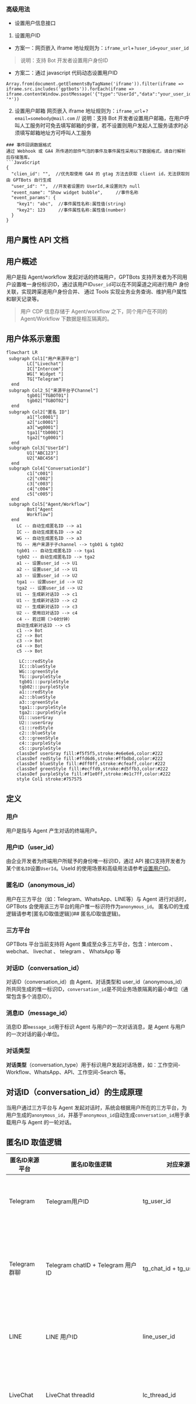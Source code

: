### 高级用法

- 设置用户信息接口

1. 设置用户ID

- 方案一：网页嵌入 iframe 地址规则为：`iframe_url`+`?user_id=your_user_id`

> 说明：支持 Bot 开发者设置用户身份ID   

- 方案二：通过 javascript 代码动态设置用户ID

```
Array.from(document.getElementsByTagName('iframe')).filter(iframe => iframe.src.includes('gptbots')).forEach(iframe => iframe.contentWindow.postMessage('{"type":"UserId","data":"your_user_id"}', '*'))
```

2. 设置用户邮箱
   网页嵌入 iframe 地址规则为：`iframe_url`+`?email=somebody@mail.com`
   // 说明：支持 Bot 开发者设置用户邮箱，在用户呼叫人工服务时可免去填写邮箱的步骤，若不设置则用户发起人工服务请求时必须填写邮箱地址方可呼叫人工服务

```
### 事件回调数据格式
通过 Webhook 或 GA4 所传递的部件气泡的事件及事件属性采用以下数据格式，请自行解析后存储落库。
```JavaScript
{
  "clien_id": "",  //优先取使用 GA4 的 gtag 方法去获取 client id，无法获取则由 GPTBots 自行生成
  "user_id": "",  //开发者设置的 UserId,未设置则为 null
  "event_name": "Show widget bubble",     //事件名称
  "event_params": {  
    "key1": "abc",  //事件属性名称:属性值(string)
    "key2": 123     //事件属性名称:属性值(number)
  }
}
```


## 用户属性 API 文档
## 用户概述

用户是指 Agent/workflow 发起对话的终端用户，GPTBots 支持开发者为不同用户设置唯一身份标识ID，通过该用户ID`user_id`可以在不同渠道之间进行用户 身份关联，实现跨渠道用户身份合并、 通过 Tools 实现业务业务查询、维护用户属性和聊天记录等。

> 用户 CDP 信息存储于 Agent/workflow 之下，同个用户在不同的 Agent/Workflow 下数据是相互隔离的。

## 用户体系示意图

```
flowchart LR
 subgraph Col1["用户来源平台"]
        LC["Livechat"]
        IC["Intercom"]
        WG[" Widget "]
        TG["Telegram"]
  end
 subgraph Col2_5["来源平台子Channel"]
        tgb01["TGBOT01"]
        tgb02["TGBOT02"]
  end
 subgraph Col2["匿名 ID"]
        a1["lc0001"]
        a2["ic0001"]
        a3["wg0001"]
        tga1["tb0001"]
        tga2["tg0001"]
  end
 subgraph Col3["UserId"]
        U1["ABC123"]
        U2["ABC456"]
  end
 subgraph Col4["ConversationId"]
        c1["c001"]
        c2["c002"]
        c3["c003"]
        c4["c004"]
        c5["c005"]
  end
 subgraph Col5["Agent/Workflow"]
        Bot["Agent
        Workflow"]
  end
    LC -- 自动生成匿名ID --> a1
    IC -- 自动生成匿名ID --> a2
    WG -- 自动生成匿名ID --> a3
    TG -- 用户来源于子channel --> tgb01 & tgb02
    tgb01 -- 自动生成匿名ID --> tga1
    tgb02 -- 自动生成匿名ID --> tga2
    a1 -- 设置user_id --> U1
    a2 -- 设置user_id --> U1
    a3 -- 设置user_id --> U2
    tga1 -- 设置user_id --> U2
    tga2 -- 设置user_id --> U2
    U1 -- 生成新对话ID --> c1
    U1 -- 生成新对话ID --> c2
    U2 -- 生成新对话ID --> c3
    U2 -- 使用旧对话ID --> c4
    c4 -- 若过期（＞60分钟）
    自动生成新对话ID --> c5
    c1 --> Bot
    c2 --> Bot
    c3 --> Bot
    c4 --> Bot
    c5 --> Bot

     LC:::redStyle
     IC:::blueStyle
     WG:::greenStyle
     TG:::purpleStyle
     tgb01:::purpleStyle
     tgb02:::purpleStyle
     a1:::redStyle
     a2:::blueStyle
     a3:::greenStyle
     tga1:::purpleStyle
     tga2:::purpleStyle
     U1:::userGray
     U2:::userGray
     c1:::redStyle
     c2:::blueStyle
     c3:::greenStyle
     c4:::purpleStyle
     c5:::purpleStyle
    classDef userGray fill:#f5f5f5,stroke:#e6e6e6,color:#222
    classDef redStyle fill:#ffd6d6,stroke:#ffbdbd,color:#222
    classDef blueStyle fill:#dff0ff,stroke:#cfeaff,color:#222
    classDef greenStyle fill:#ecffd9,stroke:#d5ffb3,color:#222
    classDef purpleStyle fill:#f1e0ff,stroke:#e1c7ff,color:#222
    style Col1 stroke:#757575
```

## 定义

### 用户

用户是指与 Agent 产生对话的终端用户。

### 用户ID（user\_id）

由企业开发者为终端用户所赋予的身份唯一标识ID，通过 API 接口支持开发者为某个`匿名ID`设置`UserId`。UseId 的使用场景和高级用法请参考[设置用户ID](https://www.gptbots.ai/src/zh_CN/REST%20API/%E7%94%A8%E6%88%B7%20API/%E8%AE%BE%E7%BD%AE%E7%94%A8%E6%88%B7ID.md)。

### 匿名ID（anonymous\_id）

用户在三方平台（如：Telegram、WhatsApp、LINE等）与 Agent 进行对话时，GPTBots 会使用该三方平台的用户惟一标识符作为`anonymous_id`。 匿名ID的生成逻辑请参考\[匿名ID取值逻辑\](## 匿名ID取值逻辑)。

### 三方平台

GPTBots 平台当前支持将 Agent 集成至众多三方平台，包含：intercom 、webchat、 livechat 、 telegram 、 WhatsApp 等

### 对话ID（conversation\_id）

对话ID（conversation\_id）由 Agent、对话类型和 user\_id（anonymous\_id）所共同生成的惟一标识ID，`conversation_id`是不同业务场景隔离的最小单位（通常包含多个消息ID）。

### 消息ID（message\_id）

消息ID 即`message_id`用于标识 Agent 与用户的一次对话消息，是 Agent 与用户的一次对话的最小单位。

### 对话类型

**对话类型**（conversation\_type）用于标识用户发起对话场景，如：工作空间-Workflow、WhatsApp、API、工作空间-Search 等。

## 对话ID（conversation\_id）的生成原理

当用户通过三方平台与 Agent 发起对话时，系统会根据用户所在的三方平台，为用户生成的`anonymous_id`，并基于`anonymous_id`自动生成`conversation_id`用于承载用户与 Agent 的一轮对话。

## 匿名ID 取值逻辑

| 匿名ID来源平台 | 匿名ID取值逻辑 | 对应来源平台字段 | 说明 |
| --- | --- | --- | --- |
| Telegram | Telegram用户ID | tg\_user\_id | Telegram 用户的唯一数字标识符，用于区分不同用户 |
| Telegram 群聊 | Telegram chatID + Telegram 用户ID | tg\_chat\_id + tg\_user\_id | 群聊的聊天会话标识符与用户标识符的组合，用于在群组环境中唯一标识用户互动 |
| LINE | LINE 用户ID | line\_user\_id | LINE 用户的唯一标识符，用于识别平台内的个体用户 |
| LiveChat | LiveChat threadId | lc\_thread\_id | LiveChat 会话线程的唯一标识符，用于跟踪和管理用户对话线程 |
| Slack | Slack 用户ID | slack\_user\_id | Slack 用户的唯一标识符，用于识别平台内的个体用户 |
| Slack Public Channel | Slack(teamId+channelId+UserId) | slack\_team\_id + slack\_channel\_id + slack\_user\_id | Slack 团队标识符、公共频道标识符与用户标识符的组合，用于在公共频道中唯一标识用户 |
| Intercom | Intercom用户ID | intercom\_user\_id | Intercom 用户的唯一标识符，用于客户支持平台中的用户追踪和管理 |
| 钉钉 | 钉钉 senderId | dd\_user\_id | 钉钉用户的唯一标识符，用于企业协作平台中的用户区分 |
| 钉钉群聊 | 钉钉(senderId+群聊ID) | dd\_chat\_id + dd\_senderId | 钉钉分配给消息发送者的唯一标识符、群聊的唯一标识符，用于企业协作平台中的用户区分 |
| WhatsApp by meta | WhatsApp 用户 ID | wa\_user\_id | WhatsApp 用户的唯一标识符，通常基于用户的手机号码（例如，国际格式手机号码后缀@c.us） |
| WhatsApp by EngageLab | WhatsApp 用户 ID | wa\_user\_id | WhatsApp 用户的唯一标识符，通常基于用户的手机号码（例如，国际格式手机号码后缀@c.us） |
| Discord | Discord用户ID | discord\_user\_id | Discord 用户的唯一数字标识符，用于游戏和社区平台中的用户识别 |
| Instagram | Instagram senderId | instagram\_user\_id | Instagram 分配给消息发送者（即 Instagram 用户）的唯一标识符 |
| Facebook | senderId | facebook\_user\_id | Facebook 分配给消息发送者（即 Instagram 用户）的唯一标识符 |
| sobot | Sobot memberId | sobot\_memberId | sobot 用户 ID |
| Sobot 群聊@用户 | Sobot(guildId + channelId + memberId) | guildId + channelId + memberId | Sobot 群聊@用户的唯一标识符，用于在群聊环境中唯一标识用户互动 |
| Intercom | senderId | intercom\_senderId | Intercom 用户 ID |
| Zoho Sales IQ | zoho conversationId | zoho\_sales\_iq\_conversationId | Zoho Sales IQ 的对话惟一标识符 |
| 微信客服 | 微信客服用户ID | wechat\_customer\_service\_user\_id | 微信客服 用户 ID |

## GPTBots内置渠道匿名ID（anonymous\_id）取值逻辑

| 集成渠道 | 匿名ID取值逻辑 | 说明 |
| --- | --- | --- |
| API | 无匿名ID | 用户仅可使用user\_id生成对话ID |
| 工作空间 | 匿名ID=浏览器指纹ID | 基于浏览器指纹生成随机ID，清除缓存或无痕模式下可能会生成新的ID |
| 分享 | 匿名ID=浏览器指纹ID | 基于浏览器指纹生成随机ID，清除缓存或无痕模式下可能会生成新的ID |
| Iframe | 匿名ID=浏览器指纹ID | 基于浏览器指纹生成随机ID，清除缓存或无痕模式下可能会生成新的ID |
| AI搜索 | 匿名ID=浏览器指纹ID | 基于浏览器指纹生成随机ID，清除缓存或无痕模式下可能会生成新的ID |
| AI搜索（iframe） | 匿名ID=浏览器指纹ID | 基于浏览器指纹生成随机ID，清除缓存或无痕模式下可能会生成新的ID |
| Widget | 匿名ID=浏览器指纹ID | 基于浏览器指纹生成随机ID，清除缓存或无痕模式下可能会生成新的ID |

> 当用户已登录 GPTBots 平台时，系统自动将其 `GPTBots账户ID`设置为`user_id`，并自动关联`anonymous_id`（浏览器指纹ID）。

## 对话类型

**对话类型**（conversation\_type）用于标识用户发起对话场景，通过`conversation_type`字段值可以分场景查询日志数据。

| 对话类型 | 字段值 | 说明 |
| --- | --- | --- |
| 全部 | ALL | 全部类型来源的对话ID |
| 工作空间-Search | C | 工作空间Agent产生的对话ID |
| 工作空间-Agent | CHAT | 工作空间Search产生的对话ID |
| 工作空间-Workflow | C\_WORKFLOW | 工作空间 Workflow 产生的对话ID |
| 工作空间-Apps | C\_APPS | 工作空间 Market 各类 AI 应用产生的对话ID |
| API | API | API调用产生的对话ID |
| Iframe | EMBED | Iframe产生的对话ID |
| 部件气泡 | WIDGET | 部件气泡产生的对话ID |
| AI搜索 | AI\_SEARCH | AI搜索产生的对话ID |
| 分享 | SHARE | 分享产生的对话ID |
| WhatsApp by Meta | WHATSAPP\_META | WhatsApp by Meta产生的对话ID |
| WhatsApp by EngageLab | WHATSAPP\_ENGAGELAB | WhatsApp by EngageLab产生的对话ID |
| 钉钉机器人 | DINGTALK | 钉钉机器人产生的对话ID |
| Discord | DISCORD | Discord产生的对话ID |
| Slack | SLACK | Slack产生的对话ID |
| Zapier | ZAPIER | Zapier产生的对话ID |
| 微信客服 | WXKF | 微信客服产生的对话ID |
| Telegram | TELEGRAM | Telegram产生的对话ID |
| LiveChat | LIVECHAT | LiveChat产生的对话ID |
| LINE | LINE | LINE产生的对话ID，若存在多个LINE Channel，则会有多个Channel选项 |
| Instagram | INSTAGRAM | Instagram产生的对话ID |
| Facebook | FACEBOOK | Facebook产生的对话ID |
| Sobot | SO\_BOT | Sobot产生的对话ID |
| Zoho Sales IQ | ZOHO\_SALES\_IQ | Zoho Sales IQ产生的对话ID |
| Intercom | INTERCOM | Intercom产生的对话ID |

> ⚠️ 注意：表格中的字段值，可用于通过 [API获取对话列表](https://www.gptbots.ai/zh_CN/docs/api-reference/conversation-api/get-conversation-list)数据的筛选条件。  
> 如 LINE、Telegram 等支持添加多个通道的三方平台，「Agent-日志」进行筛选对话类型会支持 2 级类型。  
> 表格中的**字段值**，可在更新用户ID API中作为`anonymous_id_source`字段的值。


## 设置用户ID

GPTBots 支持开发者在不同渠道（如：网站、APP 、LiveChat ）为 Agent 用户设置唯一身份ID，通过该用户ID(`UserId`) 可以在不同渠道之间进行用户 身份关联，实现跨渠道用户身份合并、 通过 Tools 实现业务业务查询、维护用户属性和聊天记录等。具体应用场景如下：

+   Tools： AI Agent 在调用 Tools 向开发者业务 API 发起请求时，会将 UserId 放在 Header 中，便于开发者识别用户身份。
+   用户属性：开发者设置 UserId 后，用户属性信息将被归属于该 UserId。
+   对话日志：开发者设置 UserId 后，用户与 Agent 的对话日志记录将被归属于该 UserId。
+   对话日志：开发者设置 UserId 后，用户与 Agent 的对话日志记录将被归属于该 UserId。
+   事件回调： 开发者设置 UserId 后，在 iframe/widget 中所产生的事件回调上报至GA4/webhook 时会携带该信息。

> ⚠️用户ID(`UserId`) 应是用户在开发者业务系统内的唯一身份标识。通过该 UserId 可以查询到该用户的 VIP 等级、用户标签、用户订单等业务数据信息。

## API 设置用户ID

开发者通过 API 集成 Agent 能力为用户提供服务时，通常需要为不同的用户创建一个对话 ID（`conversation_id`） 作为提供 AI 服务的基础载体，创建`converstation_id` 的前提条件是必须设置一个用户ID 方可创建成功。

### 请求方式

```
POST
```

### 请求地址

```
https://api-${endpoint}.gptbots.ai/v1/conversation
```

### 请求示例

curl -X POST "https://api-${endpoint}.gptbots.ai/v1/conversation" \\ -H 'Authorization: Bearer ${API Key}' \\ -H 'Content-Type: application/json' \\ -d '{ "user\_id": "your\_user\_id" }'

```
                      
                      curl -X POST "https://api-${endpoint}.gptbots.ai/v1/conversation" \ 
-H 'Authorization: Bearer ${API Key}' \
-H 'Content-Type: application/json' \ 
-d '{
      "user_id": "your_user_id"
}'

                    
```

此代码块在浮窗中显示

创建 conversation\_id 的方法和具体指南请参考 [创建对话](https://www.gptbots.ai/src/zh_CN/API%20%E6%96%87%E6%A1%A3/Bot%E5%AF%B9%E8%AF%9D/%E5%88%9B%E5%BB%BA%E5%AF%B9%E8%AF%9D.md)。

## Bubble Widget 设置用户ID

开发者使用 Bubble Widget 方式集成 Agent 至开发者网站提供服务时，可在网站用户处于登录状态时，通过调用 GPTBots Bubble Widget SDK 提供的 API 接口设置用户ID。

window.ChatBot.setUserId("your\_user\_id") // 说明：支持 Agent 开发者设置自定义用户ID

```
                      
                      window.ChatBot.setUserId("your_user_id")
// 说明：支持 Agent 开发者设置自定义用户ID

                    
```

此代码块在浮窗中显示

更多详细的操作指南请参考 [部件气泡-高级用法](https://res.srcgptbots.com/aigc/docs/20241125/041420419/%E9%83%A8%E4%BB%B6%E6%B0%94%E6%B3%A1.md)。

## iframe 设置用户ID

开发者使用 iframe 方式集成 Agent 至开发者网站提供服务时，可在网站用户处于登录状态时，通过调用 GPTBots 提供的 iframe 方法设置用户ID。

+   方案一：网页嵌入 iframe 地址规则为：`iframe_url`+`?user_id=your_user_id`
  
    > 说明：支持 Agent 开发者设置用户身份ID，若不设置则使用 GPTBots 默认生成的用户身份ID
    
+   方案二：通过 javascript 代码动态设置用户ID

Array.from(document.getElementsByTagName('iframe')).filter(iframe => iframe.src.includes('gptbots')).forEach(iframe => iframe.contentWindow.postMessage('{"type":"UserId","data":"your\_user\_id"}', '\*'))

```
                      
                      Array.from(document.getElementsByTagName('iframe')).filter(iframe => iframe.src.includes('gptbots')).forEach(iframe => iframe.contentWindow.postMessage('{"type":"UserId","data":"your_user_id"}', '*'))

                    
```

此代码块在浮窗中显示

> 说明：以上是给 iframe 模式，动态设置 userId 的示例，将your\_user\_id 替换为实际的 userId 即可  
> 更多详细的操作指南请参考 [iframe-高级用法](https://res.srcgptbots.com/aigc/docs/20241125/041420420/iframe.md)。

## LiveChat 设置用户ID

当开发者使用 Livechat 的 Widget 面向网站用户提供客服服务，同时使用GPTBots AI Agent 提供[客户服务](https://res.srcgptbots.com/aigc/docs/20241125/041420420/Livechat.md)时，可通过设置用户ID 的方式实现`Agent用户`与`网站登录用户`之间的身份打通。可在网站用户处于登录状态时，通过调用 LiveChat Widget SDK 提供的 API 接口设置用户ID。

LiveChatWidget.call("set\_session\_variables", { user\_id: "your\_user\_id" // 网站用户登录后的身份ID });

```
                      
                      LiveChatWidget.call("set_session_variables", {
    user_id: "your_user_id"  // 网站用户登录后的身份ID
});

                    
```

此代码块在浮窗中显示

## 更新用户属性

支持通过 API 批量更新用户属性值，开发者可以根据业务需求，灵活设置用户属性，以便更好地进行用户画像和推荐。

### 请求方式

```
POST
```

### 调用地址

```
https://api-${endpoint}.gptbots.ai/v1/property/update
```

### Request Authentication

详情参见 [API 概述](https://www.gptbots.ai/src/zh_CN/API%20%E6%96%87%E6%A1%A3/%E6%A6%82%E8%BF%B0.md)的鉴权方式说明。

### 请求

#### 请求示例

#### 请求头

| 字段 | 类型 | 说明 |
| --- | --- | --- |
| Authorization | Bearer ${token} | 使用 Authorization: Bearer ${token}进行调用验证，请在 API 密钥页面获取密钥作为 token。 |
| Content-Type | application/json | 数据类型，取值为 application/json。 |

#### 请求参数

| 参数 | 类型 | 说明 | required |
| --- | --- | --- | --- |
| user\_id | string | 需要设置用户属性的用户id | true |
| property\_values | list | 待更新的属性列表 | true |
| property\_values.property\_name | string | 属性名称 | true |
| property\_values.value | object | 属性值 | true |

#### 响应

| 参数 | 类型 | 说明 |
| --- | --- | --- |
| success\_update | list | 成功更新的用户属性列表 |
| success\_update.propertyName | string | 成功更新的属性名称 |
| success\_update.value | object | 成功更新的属性值 |
| fail\_update | list | 更新失败的用户属性列表 |
| fail\_update.value | object | 更新失败的属性值 |
| fail\_update.property\_name | string | 新失败的属性名称 |


## 查询用户属性

支持开发者查询指定用户ID或匿名用户ID,批量查询用户属性值，每次查询最多支持100个用户ID或匿名用户ID。

## 请求方式

```
GET
```

## 调用地址

```
https://api-${endpoint}/v2/user-property/query
```

## 调用验证

详情参见 API 概述的鉴权方式说明。

## 请求

### 请求示例

### 请求头

| 字段 | 类型 | 说明 |
| --- | --- | --- |
| Authorization | Bearer ${token} | 使用 Authorization: Bearer ${token}进行调用验证，请在 API 密钥页面获取密钥作为 token。 |

### 请求参数

| 参数 | 类型 | 说明 | required |
| --- | --- | --- | --- |
| user\_ids | string | 需要查询用户属性的用户id | 必填，与anonymous\_ids二选一 |
| anonymouse\_ids | string | 需要查询用户属性的匿名用户id | 必填，与user\_ids二选一 |

> user\_id 与 anonymouse\_id 必须二选一，若均传入，则以 user\_id 为准。

## 响应

### 响应体

{ { "user\_id": "example\_user\_id\_1", "property\_values": \[ { "property\_name": "example\_property\_name", "value": "example\_value" }, { "property\_name": "example\_property\_name", "value": "example\_value" } \] }, { "anonymous\_id": "example\_anonymous\_id\_2", "property\_values": \[ { "property\_name": "example\_property\_name", "value": "example\_value" }, { "property\_name": "example\_property\_name", "value": "example\_value" } \] } }

```
                      
                      {
  {
    "user_id": "example_user_id_1",
    "property_values": [
      {
        "property_name": "example_property_name",
        "value": "example_value"
      },
      {
        "property_name": "example_property_name",
        "value": "example_value"
      }
    ]
  },
  {
    "anonymous_id": "example_anonymous_id_2",
    "property_values": [
      {
        "property_name": "example_property_name",
        "value": "example_value"
      },
      {
        "property_name": "example_property_name",
        "value": "example_value"
      }
    ]
  }
}

                    
```

此代码块在浮窗中显示

### 成功响应

| 参数 | 类型 | 说明 |
| --- | --- | --- |
| user\_id | string | 所查询的user\_id |
| anonymous\_id | string | 所查询的anonymous\_id |
| property\_values | list | user\_id的用户属性和属性值列表 |
| property\_name | string | 用户属性名称 |
| value | object | 用户属性值 |

### 失败响应

| 参数 | 类型 | 说明 |
| --- | --- | --- |
| code | int | 错误码 |
| message | string | 错误信息 |

### 状态码

| 状态码 | 说明 |
| --- | --- |
| 200 | 成功 |
| 400 | 参数错误 |
| 401 | 未授权 |
| 403 | 权限不足 |
| 500 | 服务器错误 |
| 503 | user\_id不存在 |
| 504 | 匿名用户ID不存在 |
